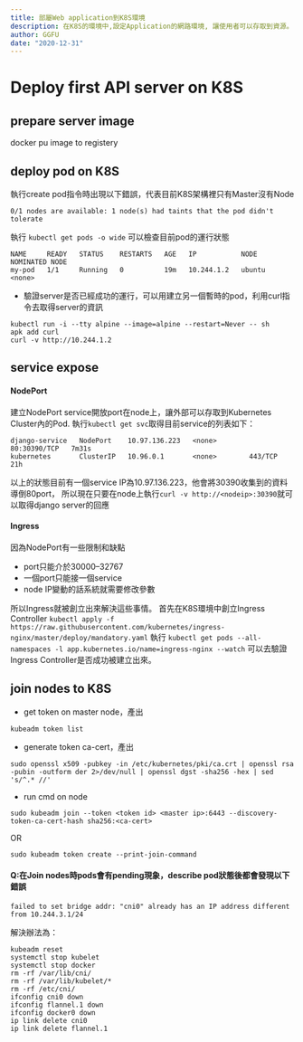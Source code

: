 ```yaml
---
title: 部屬Web application到K8S環境
description: 在K8S的環境中,設定Application的網路環境, 讓使用者可以存取到資源。
author: GGFU
date: "2020-12-31"
---
```


# Deploy first API server on K8S

## prepare server image
docker pu
image to registery

## deploy pod on K8S


執行create pod指令時出現以下錯誤，代表目前K8S架構裡只有Master沒有Node
```
0/1 nodes are available: 1 node(s) had taints that the pod didn't tolerate
```
執行 `kubectl get pods -o wide` 可以檢查目前pod的運行狀態
```
NAME     READY   STATUS    RESTARTS   AGE   IP           NODE     NOMINATED NODE
my-pod   1/1     Running   0          19m   10.244.1.2   ubuntu   <none>
```
- 驗證server是否已經成功的運行，可以用建立另一個暫時的pod，利用curl指令去取得server的資訊

```
kubectl run -i --tty alpine --image=alpine --restart=Never -- sh
apk add curl
curl -v http://10.244.1.2
```

## service expose 


#### NodePort
建立NodePort service開放port在node上，讓外部可以存取到Kubernetes Cluster內的Pod.
執行`kubectl get svc`取得目前service的列表如下：
```
django-service   NodePort    10.97.136.223   <none>        80:30390/TCP   7m31s
kubernetes       ClusterIP   10.96.0.1       <none>        443/TCP        21h
```
以上的狀態目前有一個service IP為10.97.136.223，他會將30390收集到的資料導倒80port，
所以現在只要在node上執行`curl -v http://<nodeip>:30390`就可以取得django server的回應

#### Ingress
因為NodePort有一些限制和缺點
- port只能介於30000–32767
- 一個port只能接一個service
- node IP變動的話系統就需要修改參數

所以Ingress就被創立出來解決這些事情。
首先在K8S環境中創立Ingress Controller
`kubectl apply -f https://raw.githubusercontent.com/kubernetes/ingress-nginx/master/deploy/mandatory.yaml`
執行
`kubectl get pods --all-namespaces -l app.kubernetes.io/name=ingress-nginx --watch`
可以去驗證Ingress Controller是否成功被建立出來。





## join nodes to K8S
- get token on master node，產出<token id>
```
kubeadm token list
```
- generate token ca-cert，產出<ca-cert>
```
sudo openssl x509 -pubkey -in /etc/kubernetes/pki/ca.crt | openssl rsa -pubin -outform der 2>/dev/null | openssl dgst -sha256 -hex | sed 's/^.* //'
```
- run cmd on node
```
sudo kubeadm join --token <token id> <master ip>:6443 --discovery-token-ca-cert-hash sha256:<ca-cert>
```

OR

```
sudo kubeadm token create --print-join-command
```

#### Q:在Join nodes時pods會有pending現象，describe pod狀態後都會發現以下錯誤
```
failed to set bridge addr: "cni0" already has an IP address different from 10.244.3.1/24
```
解決辦法為：
```
kubeadm reset
systemctl stop kubelet
systemctl stop docker
rm -rf /var/lib/cni/
rm -rf /var/lib/kubelet/*
rm -rf /etc/cni/
ifconfig cni0 down
ifconfig flannel.1 down
ifconfig docker0 down
ip link delete cni0
ip link delete flannel.1
```